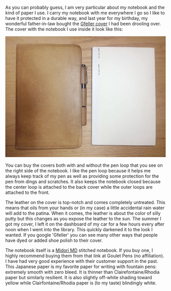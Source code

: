 As you can probably guess, I am very particular about my notebook and the kind of paper I use.  I carry my notebook with me everywhere I go so I like to have it protected in a durable way, and last year for my birthday, my wonderful father-in-law bought the [Gfeller cover] I had been drooling over.  The cover with the notebook I use inside it look like this:

![My Notebook](/images/Notebook2014-08-02.png)

You can buy the covers both with and without the pen loop that you see on the right side of the notebook.  I like the pen loop because it helps me always keep track of my pen as well as providing some protection for the pen from dings and scratches.  It also keeps the notebook closed because the center loop is attached to the back cover while the outer loops are attached to the front.

The leather on the cover is top-notch and comes completely untreated.  This means that oils from your hands or (in my case) a little accidental rain water will add to the patina.  When it comes, the leather is about the color of silly putty but this changes as you expose the leather to the sun.  The summer I got my cover, I left it on the dashboard of my car for a few hours every after noon when I went into the library.  This quickly darkened it to the look I wanted.  If you google 'Gfeller' you can see many other ways that people have dyed or added shoe polish to their cover.

The notebook itself is a [Midori MD] stitched notebook.  If you buy one, I highly recommend buying them from that link at Goulet Pens (no affiliation).  I have had very good experience with their customer support in the past.  This Japanese paper is my favorite paper for writing with fountain pens: extremely smooth with zero bleed.  It is thinner than Clairefontaine/Rhodia paper but similarly resilient.  It is also slightly off-white shading toward yellow while Clairfontaine/Rhodia paper is (to my taste) blindingly white.

[Midori MD]: http://www.gouletpens.com/Midori_Stitched_Notebooks_s/1410.htm
[Gfeller cover]: http://www.gfeller.us/notebookcovers.html

